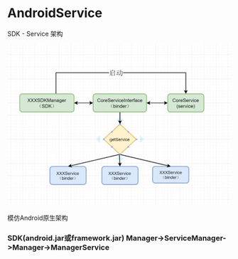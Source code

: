 # AndroidService

SDK - Service 架构

 ![image](https://github.com/UCodeUStory/AndroidService/blob/master/service_framework.png)
 
 
模仿Android原生架构

### SDK(android.jar或framework.jar) Manager->ServiceManager->Manager->ManagerService